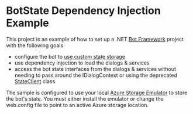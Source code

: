 # BotState Dependency Injection Example
This project is an example of how to set up a .NET [Bot Framework](https://dev.botframework.com/) project with the following goals
- configure the bot to [use custom state storage](https://docs.microsoft.com/en-us/bot-framework/dotnet/bot-builder-dotnet-state)
- use dependency injection to load the dialogs & services
- access the bot state interfaces from the dialogs & services without needing to pass around the IDialogContext or using the deprecated [StateClient](https://docs.microsoft.com/en-us/dotnet/api/microsoft.bot.connector.stateclient) class

The sample is configured to use your local [Azure Storage Emulator](https://docs.microsoft.com/en-us/azure/storage/common/storage-use-emulator) to store the bot's state. You must either install the emulator or change the web.config file to point to an active Azure storage location.
